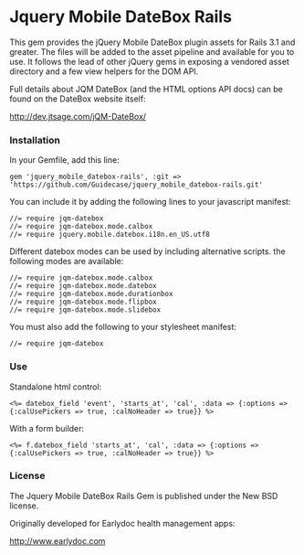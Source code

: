 Jquery Mobile DateBox Rails
===========================

This gem provides the jQuery Mobile DateBox plugin assets for Rails 3.1 and greater. The files will be added to the asset pipeline and available for you to use. It follows the lead of other jQuery gems in exposing a vendored asset directory and a few view helpers for the DOM API.

Full details about JQM DateBox (and the HTML options API docs) can be found on the DateBox website itself:

http://dev.jtsage.com/jQM-DateBox/

### Installation

In your Gemfile, add this line:

    gem 'jquery_mobile_datebox-rails', :git => 'https://github.com/Guidecase/jquery_mobile_datebox-rails.git'

You can include it by adding the following lines to your javascript manifest:

    //= require jqm-datebox
    //= require jqm-datebox.mode.calbox
    //= require jquery.mobile.datebox.i18n.en_US.utf8

Different datebox modes can be used by including alternative scripts. the following modes are available:

    //= require jqm-datebox.mode.calbox
    //= require jqm-datebox.mode.datebox
    //= require jqm-datebox.mode.durationbox        
    //= require jqm-datebox.mode.flipbox
    //= require jqm-datebox.mode.slidebox

You must also add the following to your stylesheet manifest:

    //= require jqm-datebox

### Use

Standalone html control:

    <%= datebox_field 'event', 'starts_at', 'cal', :data => {:options => {:calUsePickers => true, :calNoHeader => true}} %>

With a form builder:

    <%= f.datebox_field 'starts_at', 'cal', :data => {:options => {:calUsePickers => true, :calNoHeader => true}} %>

### License

The Jquery Mobile DateBox Rails Gem is published under the New BSD license.

Originally developed for Earlydoc health management apps: 

http://www.earlydoc.com

